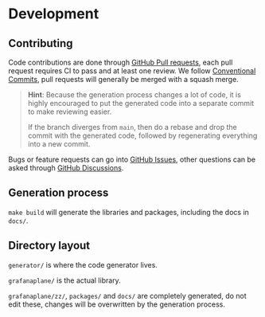 # Development

## Contributing

Code contributions are done through [GitHub Pull requests](https://github.com/grafana/grafana-crossplane-libsonnet/pulls), each pull request requires CI to pass and at least one review. We follow [Conventional Commits](https://www.conventionalcommits.org/en/v1.0.0/), pull requests will generally be merged with a squash merge.

> **Hint**: Because the generation process changes a lot of code, it is highly encouraged to put the generated code into a separate commit to make reviewing easier.
>
> If the branch diverges from `main`, then do a rebase and drop the commit with the generated code, followed by regenerating everything into a new commit.

Bugs or feature requests can go into [GitHub Issues](https://github.com/grafana/grafana-crossplane-libsonnet/issues), other questions can be asked through [GitHub Discussions](https://github.com/grafana/grafana-crossplane-libsonnet/discussions).

## Generation process

`make build` will generate the libraries and packages, including the docs in `docs/`.

## Directory layout

`generator/` is where the code generator lives.

`grafanaplane/` is the actual library.

`grafanaplane/zz/`, `packages/` and `docs/` are completely generated, do not edit these, changes will be overwritten by the generation process.
